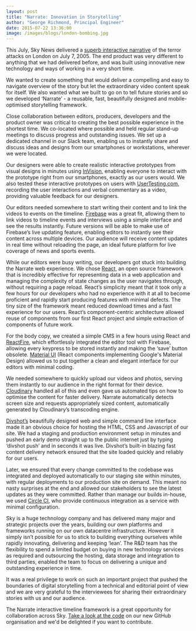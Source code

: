 ```yaml
---
layout: post
title: "Narrate: Innovation in Storytelling"
author: "George Richmond, Principal Engineer"
date: 2015-07-22 13:36:00
image: /images/blogs/london-bombing.jpg
---
```



This July, Sky News delivered a [superb interactive narrative](http://narrate.news.sky.com/london7-7) of the terror attacks on London on July 7, 2005. The end product was very different to anything that we had delivered before, and was built using innovative new technology and ways of working in a very short time.

We wanted to create something that would deliver a compelling and easy to navigate overview of the story but let the extraordinary video content speak for itself. We also wanted what we built to go on to tell future stories and so we developed ‘Narrate’ - a reusable, fast, beautifully designed and mobile-optimised storytelling framework.

Close collaboration between editors, producers, developers and the product owner was critical to creating the best possible experience in the shortest time. We co-located where possible and held regular stand-up meetings to discuss progress and outstanding issues. We set up a dedicated channel in our Slack team, enabling us to instantly share and discuss ideas and designs from our smartphones or workstations, wherever we were located.

Our designers were able to create realistic interactive prototypes from visual designs in minutes using [InVision](http://www.invisionapp.com), enabling everyone to interact with the prototype right from our smartphones, exactly as our users would. We also tested these interactive prototypes on users with [UserTesting.com](http://www.usertesting.com), recording the user interactions and verbal commentary as a video, providing valuable feedback for our designers.

Our editors needed somewhere to start writing their content and to link the videos to events on the timeline. [Firebase](https://www.firebase.com) was a great fit, allowing them to link videos to timeline events and interviews using a simple interface and see the results instantly. Future versions will be able to make use of Firebase’s live updating feature, enabling editors to instantly see their content across multiple devices. Our audience will receive content updates in real time without reloading the page, an ideal future platform for live coverage of news and sports events.

While our editors were busy writing, our developers got stuck into building the Narrate web experience. We chose [React](https://facebook.github.io/react/), an open source framework that is incredibly effective for representing data in a web application and managing the complexity of state changes as the user navigates through, without requiring a page reload. React’s simplicity meant that it took only a few hours for our developers who had no experience with it at all to become proficient and rapidly start producing features with minimal defects. The tiny size of the framework meant reduced download times and a fast experience for our users. React’s component-centric architecture allowed reuse of components from our first React project and simple extraction of components of future work.

For the body copy, we created a simple CMS in a few hours using React and [ReactFire](https://github.com/firebase/reactfire), which effortlessly integrated the editor tool with Firebase, allowing every keypress to be stored instantly and making the ‘save’ button obsolete. [Material UI](http://material-ui.com/) (React components implementing Google's Material Design) allowed us to put together a clean and elegant interface for our editors with minimal coding.

We needed somewhere to quickly upload our videos and photos, serving them instantly to our audience in the right format for their device. [Cloudinary](http://cloudinary.com/) handled all of this and even gave us automated tips on how to optimise the content for faster delivery. Narrate automatically detects screen size and requests appropriately sized content, automatically generated by Cloudinary’s transcoding engine.

[Divshot’s](https://divshot.com/) beautifully designed web and simple command line interface made it an obvious choice for hosting the HTML, CSS and Javascript of our site. We had a staging and production environment setup in minutes and pushed an early demo straight up to the public internet just by typing ‘divshot push’ and in seconds it was live. Divshot’s built-in blazing fast content delivery network ensured that the site loaded quickly and reliably for our users.

Later, we ensured that every change committed to the codebase was integrated and deployed automatically to our staging site within minutes, with regular deployments to our production site on demand. This meant no nasty surprises at the end and allowed our stakeholders to see the latest updates as they were committed. Rather than manage our builds in-house, we used [Circle CI](https://circleci.com/), who provide continuous integration as a service with minimal configuration.

Sky is a huge technology company and has delivered many major and strategic projects over the years, building our own platforms and frameworks running on our own datacentre infrastructure. However it simply isn’t possible for us to stick to building everything ourselves while rapidly innovating, delivering and keeping ‘lean’. The R&D team has the flexibility to spend a limited budget on buying in new technology services as required and outsourcing the hosting, data storage and integration to third parties, enabled the team to focus on delivering a unique and outstanding experience in time.

It was a real privilege to work on such an important project that pushed the boundaries of digital storytelling from a technical and editorial point of view and we are very grateful to the interviewees for sharing their extraordinary stories with us and our audience.

The Narrate interactive timeline framework is a great opportunity for collaboration across Sky. [Take a look at the code](https://github.com/sky-plc/narrate-web) on our new GitHub organisation and we'd be delighted if you want to contribute.
